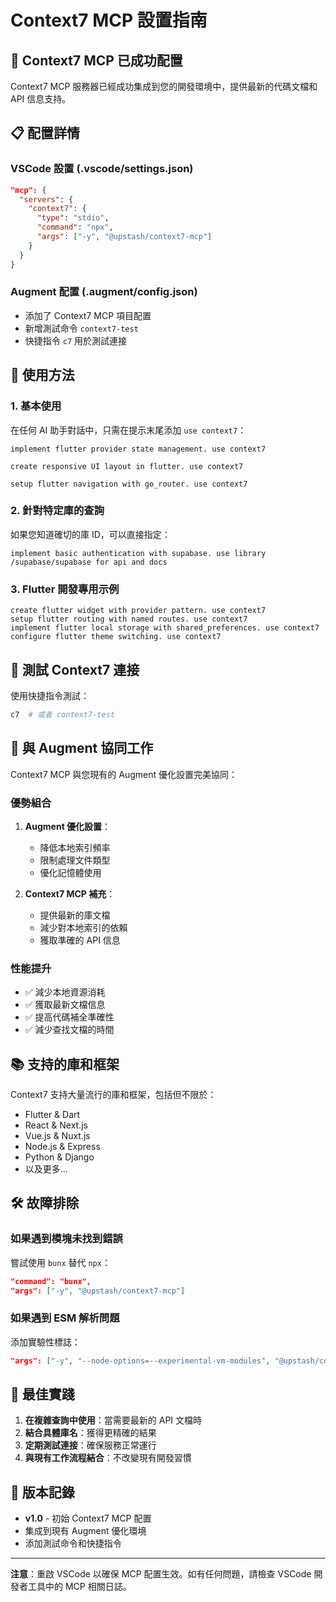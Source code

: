 # Context7 MCP 設置指南

## 🚀 Context7 MCP 已成功配置

Context7 MCP 服務器已經成功集成到您的開發環境中，提供最新的代碼文檔和 API 信息支持。

## 📋 配置詳情

### VSCode 設置 (.vscode/settings.json)
```json
"mcp": {
  "servers": {
    "context7": {
      "type": "stdio",
      "command": "npx",
      "args": ["-y", "@upstash/context7-mcp"]
    }
  }
}
```

### Augment 配置 (.augment/config.json)
- 添加了 Context7 MCP 項目配置
- 新增測試命令 `context7-test`
- 快捷指令 `c7` 用於測試連接

## 🎯 使用方法

### 1. 基本使用
在任何 AI 助手對話中，只需在提示末尾添加 `use context7`：

```
implement flutter provider state management. use context7
```

```
create responsive UI layout in flutter. use context7
```

```
setup flutter navigation with go_router. use context7
```

### 2. 針對特定庫的查詢
如果您知道確切的庫 ID，可以直接指定：

```
implement basic authentication with supabase. use library /supabase/supabase for api and docs
```

### 3. Flutter 開發專用示例
```
create flutter widget with provider pattern. use context7
setup flutter routing with named routes. use context7
implement flutter local storage with shared_preferences. use context7
configure flutter theme switching. use context7
```

## 🔧 測試 Context7 連接

使用快捷指令測試：
```bash
c7  # 或者 context7-test
```

## 🎨 與 Augment 協同工作

Context7 MCP 與您現有的 Augment 優化設置完美協同：

### 優勢組合
1. **Augment 優化設置**：
   - 降低本地索引頻率
   - 限制處理文件類型
   - 優化記憶體使用

2. **Context7 MCP 補充**：
   - 提供最新的庫文檔
   - 減少對本地索引的依賴
   - 獲取準確的 API 信息

### 性能提升
- ✅ 減少本地資源消耗
- ✅ 獲取最新文檔信息
- ✅ 提高代碼補全準確性
- ✅ 減少查找文檔的時間

## 📚 支持的庫和框架

Context7 支持大量流行的庫和框架，包括但不限於：
- Flutter & Dart
- React & Next.js
- Vue.js & Nuxt.js
- Node.js & Express
- Python & Django
- 以及更多...

## 🛠️ 故障排除

### 如果遇到模塊未找到錯誤
嘗試使用 `bunx` 替代 `npx`：
```json
"command": "bunx",
"args": ["-y", "@upstash/context7-mcp"]
```

### 如果遇到 ESM 解析問題
添加實驗性標誌：
```json
"args": ["-y", "--node-options=--experimental-vm-modules", "@upstash/context7-mcp"]
```

## 🎯 最佳實踐

1. **在複雜查詢中使用**：當需要最新的 API 文檔時
2. **結合具體庫名**：獲得更精確的結果
3. **定期測試連接**：確保服務正常運行
4. **與現有工作流程結合**：不改變現有開發習慣

## 📝 版本記錄

- **v1.0** - 初始 Context7 MCP 配置
- 集成到現有 Augment 優化環境
- 添加測試命令和快捷指令

---

**注意**：重啟 VSCode 以確保 MCP 配置生效。如有任何問題，請檢查 VSCode 開發者工具中的 MCP 相關日誌。
